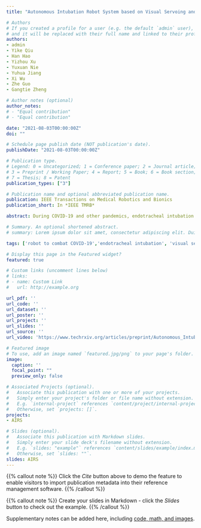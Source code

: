 ```yaml
---
title: "Autonomous Intubation Robot System based on Visual Servoing and Hybrid Control"

# Authors
# If you created a profile for a user (e.g. the default `admin` user), write the username (folder name) here 
# and it will be replaced with their full name and linked to their profile.
authors:
- admin
- Yike Qiu
- Han Hao
- Yizhou Xu
- Yuxuan Nie
- Yuhua Jiang
- Xi Wu
- Zhe Guo
- Gangtie Zheng

# Author notes (optional)
author_notes:
# - "Equal contribution"
# - "Equal contribution"

date: "2021-08-03T00:00:00Z"
doi: ""

# Schedule page publish date (NOT publication's date).
publishDate: "2021-08-03T00:00:00Z"

# Publication type.
# Legend: 0 = Uncategorized; 1 = Conference paper; 2 = Journal article;
# 3 = Preprint / Working Paper; 4 = Report; 5 = Book; 6 = Book section;
# 7 = Thesis; 8 = Patent
publication_types: ["3"]

# Publication name and optional abbreviated publication name.
publication: IEEE Transactions on Medical Robotics and Bionics
publication_short: In *IEEE TMRB*

abstract: During COVID-19 and other pandemics, endotracheal intubation is an effective and common method to save patients as the virus causes lung fibrosis and thus patients are unable to breathe spontaneously. Medical staff need to insert a tube close to the patient’s mouth, thereby leading to a high risk of cross-infection. To protect medical staff, we propose an autonomous intubation robot system (AIRS). With the developed visual servoing and hybrid control method, the entire system can simulate doctors for satisfying repeatability and safety of intubation operations. This system includes a self-driving/teleoperation platform, two co-robot arms, a new multi-functional laryngoscope, force sensors, and several cameras. In the visual servoing part, we realize recognition and location of the patient’s face, medical devices, and main physiological structures to provide real-time navigation. In the hybrid control part, we establish an oral model, propose an offline planning method and PID controllers by combining force, vision, and motion, and apply Virtual Fixture to insert safely. AIRS's validation is with a phantom model under a 2-min operation. Our proposed robot is original and promising in the area of emergent medical robots. We will further validate AIRS in clinical applications and extend the developed techniques in other general treatments.

# Summary. An optional shortened abstract.
# summary: Lorem ipsum dolor sit amet, consectetur adipiscing elit. Duis posuere tellus ac convallis placerat. Proin tincidunt magna sed ex sollicitudin condimentum.

tags: ['robot to combat COVID-19','endotracheal intubation', 'visual servoing', 'hybrid control']

# Display this page in the Featured widget?
featured: true

# Custom links (uncomment lines below)
# links:
# - name: Custom Link
#   url: http://example.org

url_pdf: ''
url_code: ''
url_dataset: ''
url_poster: ''
url_project: ''
url_slides: ''
url_source: ''
url_video: 'https://www.techrxiv.org/articles/preprint/Autonomous_Intubation_Robot_System_based_on_Visual_Servoing_and_Hybrid_Control/15087696?file=29008536'

# Featured image
# To use, add an image named `featured.jpg/png` to your page's folder. 
image:
  caption: ''
  focal_point: ""
  preview_only: false

# Associated Projects (optional).
#   Associate this publication with one or more of your projects.
#   Simply enter your project's folder or file name without extension.
#   E.g. `internal-project` references `content/project/internal-project/index.md`.
#   Otherwise, set `projects: []`.
projects:
- AIRS

# Slides (optional).
#   Associate this publication with Markdown slides.
#   Simply enter your slide deck's filename without extension.
#   E.g. `slides: "example"` references `content/slides/example/index.md`.
#   Otherwise, set `slides: ""`.
slides: AIRS
---
```


{{% callout note %}}
Click the *Cite* button above to demo the feature to enable visitors to import publication metadata into their reference management software.
{{% /callout %}}

{{% callout note %}}
Create your slides in Markdown - click the *Slides* button to check out the example.
{{% /callout %}}

Supplementary notes can be added here, including [code, math, and images](https://wowchemy.com/docs/writing-markdown-latex/).
